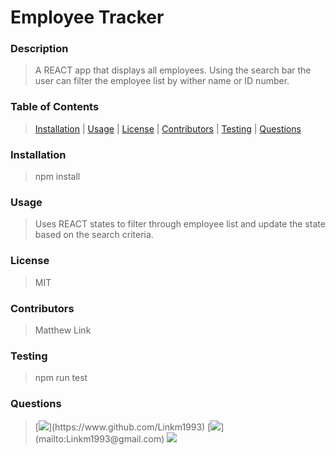 # Employee Tracker 
### Description
>A REACT app that displays all employees. Using the search bar the user can filter the employee list by wither name or ID number. 


### Table of Contents 
>[Installation](###Installation) | [Usage](###Usage) | [License](###License) | [Contributors](###Contributors) | [Testing](###Testing) | [Questions](###Questions)
        

### Installation
>npm install


### Usage
>Uses REACT states to filter through employee list and update the state based on the search criteria.


### License
>MIT


### Contributors
>Matthew Link


### Testing
>npm run test


### Questions
>[![](https://img.shields.io/badge/github-Linkm1993-blue?)](https://www.github.com/Linkm1993)
>[![](https://img.shields.io/badge/Email-Linkm1993@gmail.com-blue?)](mailto:Linkm1993@gmail.com)
![](https://avatars.githubusercontent.com/u/46576277?)
